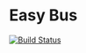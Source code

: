 # Easy Bus

[![Build Status](https://travis-ci.org/tfcporciuncula/easy-bus.svg?branch=master)](https://travis-ci.org/tfcporciuncula/easy-bus)
